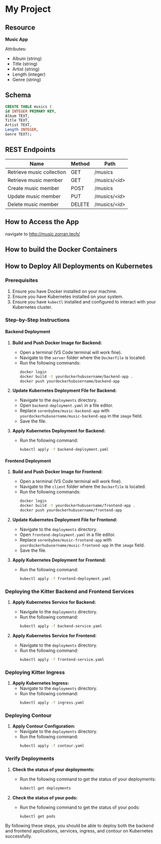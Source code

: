 # My Project

## Resource

**Music App**

Attributes:

* Album (string)
* Title (string)
* Artist (string)
* Length (integer)
* Genre (string)

## Schema

```sql
CREATE TABLE musics (
id INTEGER PRIMARY KEY,
Album TEXT,
Title TEXT,
Artist TEXT,
Length INTEGER,
Genre TEXT);
```

## REST Endpoints

Name                           | Method | Path
-------------------------------|--------|------------------
Retrieve music collection      | GET    | /musics
Retrieve music member          | GET    | /musics/*\<id\>*
Create music member            | POST   | /musics
Update music member            | PUT    | /musics/*\<id\>*
Delete music member            | DELETE | /musics/*\<id\>*

## How to Access the App

navigate to http://music.zorran.tech/

## How to build the Docker Containers

## How to Deploy All Deployments on Kubernetes

### Prerequisites
1. Ensure you have Docker installed on your machine.
2. Ensure you have Kubernetes installed on your system.
3. Ensure you have `kubectl` installed and configured to interact with your Kubernetes cluster.

### Step-by-Step Instructions

#### Backend Deployment

1. **Build and Push Docker Image for Backend:**
   - Open a terminal (VS Code terminal will work fine).
   - Navigate to the `server` folder where the `Dockerfile` is located.
   - Run the following commands:
     ```sh
     docker login
     docker build -t yourdockerhubusername/backend-app .
     docker push yourdockerhubusername/backend-app
     ```

2. **Update Kubernetes Deployment File for Backend:**
   - Navigate to the `deployments` directory.
   - Open `backend-deployment.yaml` in a file editor.
   - Replace `sorenbybee/music-backend-app` with `yourdockerhubusername/music-backend-app` in the `image` field.
   - Save the file.

3. **Apply Kubernetes Deployment for Backend:**
   - Run the following command:
     ```sh
     kubectl apply -f backend-deployment.yaml
     ```

#### Frontend Deployment

1. **Build and Push Docker Image for Frontend:**
   - Open a terminal (VS Code terminal will work fine).
   - Navigate to the `client` folder where the `Dockerfile` is located.
   - Run the following commands:
     ```sh
     docker login
     docker build -t yourdockerhubusername/frontend-app .
     docker push yourdockerhubusername/frontend-app
     ```

2. **Update Kubernetes Deployment File for Frontend:**
   - Navigate to the `deployments` directory.
   - Open `frontend-deployment.yaml` in a file editor.
   - Replace `sorenbybee/music-frontend-app` with `yourdockerhubusername/music-frontend-app` in the `image` field.
   - Save the file.

3. **Apply Kubernetes Deployment for Frontend:**
   - Run the following command:
     ```sh
     kubectl apply -f frontend-deployment.yaml
     ```

### Deploying the Kitter Backend and Frontend Services

1. **Apply Kubernetes Service for Backend:**
   - Navigate to the `deployments` directory.
   - Run the following command:
     ```sh
     kubectl apply -f backend-service.yaml
     ```

2. **Apply Kubernetes Service for Frontend:**
   - Navigate to the `deployments` directory.
   - Run the following command:
     ```sh
     kubectl apply -f frontend-service.yaml
     ```

### Deploying Kitter Ingress

1. **Apply Kubernetes Ingress:**
   - Navigate to the `deployments` directory.
   - Run the following command:
     ```sh
     kubectl apply -f ingress.yaml
     ```

### Deploying Contour

1. **Apply Contour Configuration:**
   - Navigate to the `deployments` directory.
   - Run the following command:
     ```sh
     kubectl apply -f contour.yaml
     ```

### Verify Deployments

1. **Check the status of your deployments:**
   - Run the following command to get the status of your deployments:
     ```sh
     kubectl get deployments
     ```

2. **Check the status of your pods:**
   - Run the following command to get the status of your pods:
     ```sh
     kubectl get pods
     ```

By following these steps, you should be able to deploy both the backend and frontend applications, services, ingress, and contour on Kubernetes successfully.
